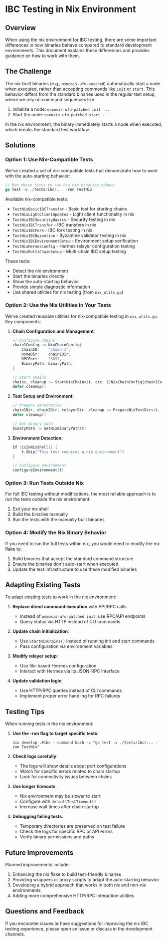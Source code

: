 # IBC Testing in Nix Environment

## Overview

When using the nix environment for IBC testing, there are some important differences in how binaries behave compared to standard development environments. This document explains these differences and provides guidance on how to work with them.

## The Challenge

The nix-built binaries (e.g., `osmosis-ufo-patched`) automatically start a node when executed, rather than accepting commands like `init` or `start`. This behavior differs from the standard binaries used in the regular test setup, where we rely on command sequences like:

1. Initialize a node: `osmosis-ufo-patched init ...`
2. Start the node: `osmosis-ufo-patched start ...`

In the nix environment, the binary immediately starts a node when executed, which breaks the standard test workflow.

## Solutions

### Option 1: Use Nix-Compatible Tests

We've created a set of nix-compatible tests that demonstrate how to work with the auto-starting behavior:

```go
// Run these tests to see how nix binaries behave
go test -v ./tests/ibc/... -run TestNix
```

Available nix-compatible tests:
- `TestNixBasicIBCTransfer` - Basic test for starting chains
- `TestNixLightClientUpdates` - Light client functionality in nix
- `TestNixIBCSecurityBasics` - Security testing in nix
- `TestNixIBCTransfer` - IBC transfers in nix
- `TestNixIBCFork` - IBC fork testing in nix
- `TestNixIBCByzantine` - Byzantine validator testing in nix
- `TestNixIBCEnvironmentSetup` - Environment setup verification
- `TestNixHermesConfig` - Hermes relayer configuration testing
- `TestNixMultiChainSetup` - Multi-chain IBC setup testing

These tests:
- Detect the nix environment
- Start the binaries directly
- Show the auto-starting behavior
- Provide simple diagnostic information
- Use shared utilities for nix testing (from `nix_utils.go`)

### Option 2: Use the Nix Utilities in Your Tests

We've created reusable utilities for nix-compatible testing in `nix_utils.go`. Key components:

1. **Chain Configuration and Management**:
   ```go
   // Configure chains
   chain1Config := NixChainConfig{
       ChainID:    "chain-1",
       HomeDir:    chain1Dir,
       RPCPort:    26657,
       BinaryPath: binaryPath,
   }
   
   // Start chains
   chains, cleanup := StartNixChains(t, ctx, []NixChainConfig{chain1Config})
   defer cleanup()
   ```

2. **Test Setup and Environment**:
   ```go
   // Prepare directories
   chain1Dir, chain2Dir, relayerDir, cleanup := PrepareNixTestDirs(t, "TestName")
   defer cleanup()
   
   // Get binary path
   binaryPath := GetNixBinaryPath(t)
   ```

3. **Environment Detection**:
   ```go
   if !isInNixShell() {
       t.Skip("This test requires a nix environment")
   }
   
   // Configure environment
   configureEnvironment(t)
   ```

### Option 3: Run Tests Outside Nix

For full IBC testing without modifications, the most reliable approach is to run the tests outside the nix environment:

1. Exit your nix shell
2. Build the binaries manually
3. Run the tests with the manually built binaries

### Option 4: Modify the Nix Binary Behavior

If you need to run the full tests within nix, you would need to modify the nix flake to:

1. Build binaries that accept the standard command structure
2. Ensure the binaries don't auto-start when executed
3. Update the test infrastructure to use these modified binaries

## Adapting Existing Tests

To adapt existing tests to work in the nix environment:

1. **Replace direct command execution** with API/RPC calls:
   - Instead of `osmosis-ufo-patched init`, use RPC/API endpoints
   - Query status via HTTP instead of CLI commands

2. **Update chain initialization**:
   - Use `StartNixChains()` instead of running init and start commands
   - Pass configuration via environment variables

3. **Modify relayer setup**:
   - Use file-based Hermes configuration
   - Interact with Hermes via its JSON-RPC interface

4. **Update validation logic**:
   - Use HTTP/RPC queries instead of CLI commands
   - Implement proper error handling for RPC failures

## Testing Tips

When running tests in the nix environment:

1. **Use the -run flag to target specific tests**:
   ```
   nix develop .#ibc --command bash -c "go test -v ./tests/ibc/... -run TestNix"
   ```

2. **Check logs carefully**:
   - The logs will show details about port configurations
   - Watch for specific errors related to chain startup
   - Look for connectivity issues between chains

3. **Use longer timeouts**:
   - Nix environment may be slower to start
   - Configure with `defaultTestTimeout()`
   - Increase wait times after chain startup

4. **Debugging failing tests**:
   - Temporary directories are preserved on test failure
   - Check the logs for specific RPC or API errors
   - Verify binary permissions and paths

## Future Improvements

Planned improvements include:

1. Enhancing the nix flake to build test-friendly binaries
2. Providing wrappers or proxy scripts to adapt the auto-starting behavior
3. Developing a hybrid approach that works in both nix and non-nix environments
4. Adding more comprehensive HTTP/RPC interaction utilities

## Questions and Feedback

If you encounter issues or have suggestions for improving the nix IBC testing experience, please open an issue or discuss in the development channels. 